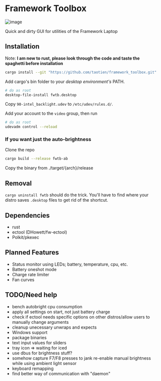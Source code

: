 # Framework Toolbox

![image](https://user-images.githubusercontent.com/29749622/205031263-4783396d-02e0-4996-bc5a-693db567e131.png)

Quick and dirty GUI for utilities of the Framework Laptop

## Installation

Note: **I am new to rust, please look through the code and taste the spaghetti
before installation**

```sh
cargo install --git "https://github.com/taotien/framework_toolbox.git"
```

Add cargo's bin folder to your *desktop environment's* PATH.

```sh
# do as root
desktop-file-install fwtb.desktop
```

Copy `90-intel_backlight.udev` to `/etc/udev/rules.d/`.

Add your account to the `video` group, then run

```sh
# do as root
udevadm control --reload
```

### If you want just the auto-brightness

Clone the repo

```sh
cargo build --release fwtb-ab
```

Copy the binary from ./target/{arch}/release

## Removal

`cargo uninstall fwtb` should do the trick. You'll have to find where your distro saves `.desktop` files to get rid of the shortcut.

## Dependencies

- rust
- ectool (DHowett/fw-ectool)
- Polkit/pkexec

## Planned Features

- Status monitor using LEDs; battery, temperature, cpu, etc.
- Battery oneshot mode
- Charge rate limiter
- Fan curves

## TODO/Need help

- bench autobright cpu consumption
- apply all settings on start, not just battery charge
- check if ectool needs specific options on other distros/allow users to manually change arguments
- cleanup unecessary unwraps and expects
- Windows support
- package binaries
- text input values for sliders
- tray icon => waiting for iced
- use dbus for brightness stuff?
- somehow capture F7/F8 presses to jank re-enable manual brightness while using
  ambient light sensor
- keyboard remapping
- find better way of communication with "daemon"

